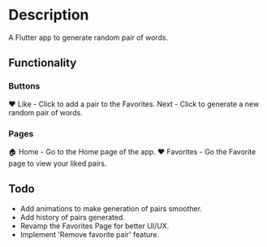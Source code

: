 # Description

A Flutter app to generate random pair of words.

## Functionality

### Buttons
❤️ Like - Click to add a pair to the Favorites.
Next - Click to generate a new random pair of words.
### Pages
🏠 Home - Go to the Home page of the app.
❤️ Favorites - Go the Favorite page to view your liked pairs.

## Todo
- Add animations to make generation of pairs smoother.
- Add history of pairs generated.
- Revamp the Favorites Page for better UI/UX.
- Implement 'Remove favorite pair' feature. 